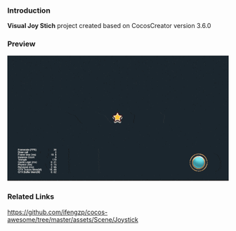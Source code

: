 ### Introduction
**Visual Joy Stich** project created based on CocosCreator version 3.6.0

### Preview
![image](../../../gif/202201/2022012014.gif)

### Related Links
https://github.com/ifengzp/cocos-awesome/tree/master/assets/Scene/Joystick